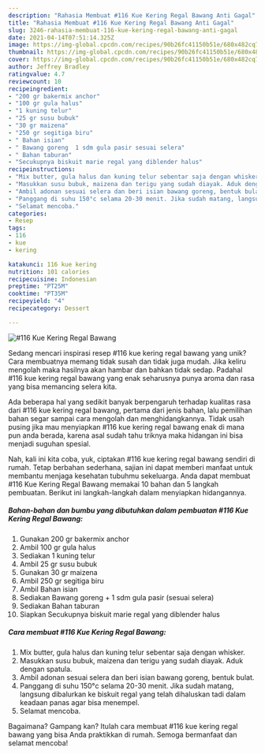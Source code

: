 ```yaml
---
description: "Rahasia Membuat #116 Kue Kering Regal Bawang Anti Gagal"
title: "Rahasia Membuat #116 Kue Kering Regal Bawang Anti Gagal"
slug: 3246-rahasia-membuat-116-kue-kering-regal-bawang-anti-gagal
date: 2021-04-14T07:51:14.325Z
image: https://img-global.cpcdn.com/recipes/90b26fc41150b51e/680x482cq70/116-kue-kering-regal-bawang-foto-resep-utama.jpg
thumbnail: https://img-global.cpcdn.com/recipes/90b26fc41150b51e/680x482cq70/116-kue-kering-regal-bawang-foto-resep-utama.jpg
cover: https://img-global.cpcdn.com/recipes/90b26fc41150b51e/680x482cq70/116-kue-kering-regal-bawang-foto-resep-utama.jpg
author: Jeffrey Bradley
ratingvalue: 4.7
reviewcount: 10
recipeingredient:
- "200 gr bakermix anchor"
- "100 gr gula halus"
- "1 kuning telur"
- "25 gr susu bubuk"
- "30 gr maizena"
- "250 gr segitiga biru"
- " Bahan isian"
- " Bawang goreng  1 sdm gula pasir sesuai selera"
- " Bahan taburan"
- "Secukupnya biskuit marie regal yang diblender halus"
recipeinstructions:
- "Mix butter, gula halus dan kuning telur sebentar saja dengan whisker."
- "Masukkan susu bubuk, maizena dan terigu yang sudah diayak. Aduk dengan spatula."
- "Ambil adonan sesuai selera dan beri isian bawang goreng, bentuk bulat."
- "Panggang di suhu 150°c selama 20-30 menit. Jika sudah matang, langsung dibalurkan ke biskuit regal yang telah dihaluskan tadi dalam keadaan panas agar bisa menempel."
- "Selamat mencoba."
categories:
- Resep
tags:
- 116
- kue
- kering

katakunci: 116 kue kering 
nutrition: 101 calories
recipecuisine: Indonesian
preptime: "PT25M"
cooktime: "PT35M"
recipeyield: "4"
recipecategory: Dessert

---
```



![#116 Kue Kering Regal Bawang](https://img-global.cpcdn.com/recipes/90b26fc41150b51e/680x482cq70/116-kue-kering-regal-bawang-foto-resep-utama.jpg)

Sedang mencari inspirasi resep #116 kue kering regal bawang yang unik? Cara membuatnya memang tidak susah dan tidak juga mudah. Jika keliru mengolah maka hasilnya akan hambar dan bahkan tidak sedap. Padahal #116 kue kering regal bawang yang enak seharusnya punya aroma dan rasa yang bisa memancing selera kita.



Ada beberapa hal yang sedikit banyak berpengaruh terhadap kualitas rasa dari #116 kue kering regal bawang, pertama dari jenis bahan, lalu pemilihan bahan segar sampai cara mengolah dan menghidangkannya. Tidak usah pusing jika mau menyiapkan #116 kue kering regal bawang enak di mana pun anda berada, karena asal sudah tahu triknya maka hidangan ini bisa menjadi suguhan spesial.


Nah, kali ini kita coba, yuk, ciptakan #116 kue kering regal bawang sendiri di rumah. Tetap berbahan sederhana, sajian ini dapat memberi manfaat untuk membantu menjaga kesehatan tubuhmu sekeluarga. Anda dapat membuat #116 Kue Kering Regal Bawang memakai 10 bahan dan 5 langkah pembuatan. Berikut ini langkah-langkah dalam menyiapkan hidangannya.

<!--inarticleads1-->

##### Bahan-bahan dan bumbu yang dibutuhkan dalam pembuatan #116 Kue Kering Regal Bawang:

1. Gunakan 200 gr bakermix anchor
1. Ambil 100 gr gula halus
1. Sediakan 1 kuning telur
1. Ambil 25 gr susu bubuk
1. Gunakan 30 gr maizena
1. Ambil 250 gr segitiga biru
1. Ambil  Bahan isian
1. Sediakan  Bawang goreng + 1 sdm gula pasir (sesuai selera)
1. Sediakan  Bahan taburan
1. Siapkan Secukupnya biskuit marie regal yang diblender halus




<!--inarticleads2-->

##### Cara membuat #116 Kue Kering Regal Bawang:

1. Mix butter, gula halus dan kuning telur sebentar saja dengan whisker.
1. Masukkan susu bubuk, maizena dan terigu yang sudah diayak. Aduk dengan spatula.
1. Ambil adonan sesuai selera dan beri isian bawang goreng, bentuk bulat.
1. Panggang di suhu 150°c selama 20-30 menit. Jika sudah matang, langsung dibalurkan ke biskuit regal yang telah dihaluskan tadi dalam keadaan panas agar bisa menempel.
1. Selamat mencoba.




Bagaimana? Gampang kan? Itulah cara membuat #116 kue kering regal bawang yang bisa Anda praktikkan di rumah. Semoga bermanfaat dan selamat mencoba!
